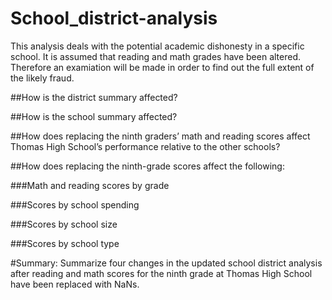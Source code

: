 # School_district-analysis

This analysis deals with the potential academic dishonesty in a specific school. It is assumed that reading and math grades have been altered. Therefore an examiation will be made in order to find out the full extent of the likely fraud. 

##How is the district summary affected?



##How is the school summary affected?


##How does replacing the ninth graders’ math and reading scores affect Thomas High School’s performance relative to the other schools?


##How does replacing the ninth-grade scores affect the following:

###Math and reading scores by grade

###Scores by school spending

###Scores by school size

###Scores by school type

#Summary: Summarize four changes in the updated school district analysis after reading and math scores for the ninth grade at Thomas High School have been replaced with NaNs.
